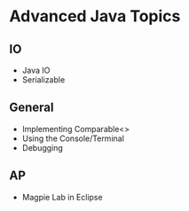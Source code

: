 #  Advanced Java Topics

## IO
 * Java IO
 * Serializable
## General
 * Implementing Comparable<>
 * Using the Console/Terminal
 * Debugging
## AP
 * Magpie Lab in Eclipse

